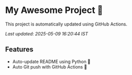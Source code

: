 # My Awesome Project 🚀

This project is automatically updated using GitHub Actions.

_Last updated: 2025-05-09 16:20:44 IST_

## Features
- Auto-update README using Python 🐍
- Auto Git push with GitHub Actions 🤖
